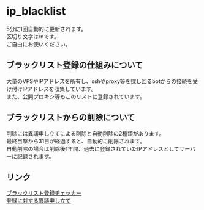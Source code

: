 # ip_blacklist
5分に1回自動的に更新されます。<br>
区切り文字は\nです。<br>
ご自由にお使いください。
## ブラックリスト登録の仕組みについて
大量のVPSやIPアドレスを所有し、sshやproxy等を探し回るbotからの接続を受け付けIPアドレスを収集しています。<br>
また、公開プロキシ等もこのリストに登録されています。
## ブラックリストからの削除について
削除には異議申し立てによる削除と自動削除の2種類があります。<br>
最終目撃から31日が経過すると、自動的に削除されます。<br>
自動削除の場合は削除後1年間、過去に登録されていたIPアドレスとしてサーバーに記録されます。
## リンク
[ブラックリスト登録チェッカー](https://siyukatu.com/blacklist.php)<br>
[登録に対する異議申し立て](mailto:siyukatu@gmail.com?subject=%E3%83%96%E3%83%A9%E3%83%83%E3%82%AF%E3%83%AA%E3%82%B9%E3%83%88%E7%99%BB%E9%8C%B2%E3%81%AB%E5%AF%BE%E3%81%99%E3%82%8B%E7%95%B0%E8%AD%B0%E7%94%B3%E3%81%97%E7%AB%8B%E3%81%A6&body=%E3%80%90IP%E3%82%A2%E3%83%89%E3%83%AC%E3%82%B9%E3%80%91%3C%E3%81%82%E3%81%AA%E3%81%9F%E3%81%AEIP%E3%82%A2%E3%83%89%E3%83%AC%E3%82%B9%3E%0D%0A%E3%80%90%E8%A3%9C%E8%B6%B3%E6%83%85%E5%A0%B1%E3%80%91%3C%E8%A3%9C%E8%B6%B3%E6%83%85%E5%A0%B1%E3%81%8C%E7%84%A1%E3%81%91%E3%82%8C%E3%81%B0%E3%81%93%E3%81%AE%E8%A1%8C%E3%81%AF%E5%89%8A%E9%99%A4%E3%81%97%E3%81%A6%E3%81%8F%E3%81%A0%E3%81%95%E3%81%84%3E)
